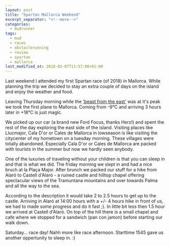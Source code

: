 ```yaml
---
layout: post
title: "Spartan Mallorca Weekend"
excerpt_separator: "<!--more-->"
categories:
  - mudrunner
tags:
  - mud
  - races
  - obstaclerunning
  - review
  - spartan
  - mallorca
last_modified_at: 2018-03-07T11:57:00+01:00
---
```

Last weekend I attended my first Spartan race (of 2018) in Mallorca. While planning the trip we decided to stay an extra couple of days on the island and enjoy the weather and food. 

Leaving Thursday morning while the ['beast from the east'](https://www.telegraph.co.uk/news/picturegalleries/worldnews/9730423/The-Beast-from-the-East-dumps-snow-on-Europe-and-is-heading-for-Britain.html) was at it's peak we took the first plane to Mallorca. Coming from -9°C and arriving 3 hours later in +18°C is just magic.  

We picked up our car (a brand new Ford Focus, thanks Herz!) and spent the rest of the day exploring the east side of the island. Visiting places like Llucmajor, Cala D'or or Cales de Mallorca in lowseason is like visiting the citycenter of my hometown on a tuesday morning. These villages were totally abandoned. Especially Cala D'or or Cales de Mallorca are packed with tourists in the summer but now we hardly seen anybody.

One of the luxuries of traveling without your children is that you can sleep in and that is what we did. The friday morning we slept in and had a nice bruch at la Plaça Major. After brunch we packed our stuff for a hike from Alaró to Castell d'Alaró - a ruined castle and hilltop chapel offering spectacular views of the Tramuntana mountains and over towards Palma and all the way to the sea. 

According to the description it would take  2 to 2.5 hours to get up to the castle.  Arriving in Alaró at 14:00 hours with a +/- 4 hours hike in front of us, we had to made some progress and do it fast ;). In little bit less then 1.5 hour we arrived at Castell d'Alaró. On top of the hill there is a small chapel and cafe where we stopped for a sandwich (pan con jamon) before starting our walk down. 

Saturday... race day! Nahh more like race afternoon. Starttime 1545 gave us another oppertunity to sleep in. :)
